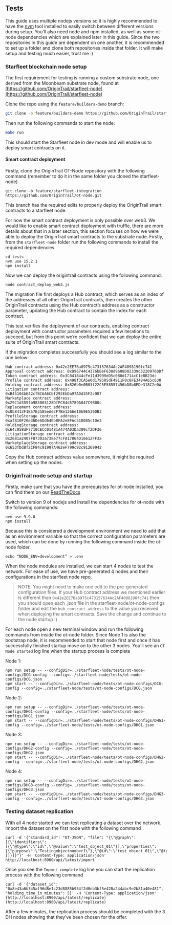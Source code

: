 ## Tests

This guide uses multiple nodejs versions so it is highly recommended to have the [nvm](https://github.com/nvm-sh/nvm) tool installed to easily switch between different versions during setup. You’ll also need node and npm installed, as well as some ot-node dependencies which are explained later in this guide.
Since the two repositories in this guide are dependent on one another, it is recommended to set up a folder and clone both repositories inside that folder. It will make setup and testing much easier, trust me :)

### Starfleet blockchain node setup

The first requirement for testing is running a custom substrate node, one derived from the Moonbeam substrate node, found at [https://github.com/OriginTrail/starfleet-node](https://github.com/OriginTrail/starfleet-node)

Clone the repo using the `feature/builders-demo` branch:
```sh
git clone -b feature/builders-demo https://github.com/OriginTrail/starfleet-node
```
Then run the following commands to start the node:
```sh
make run
```
This should start the Starfleet node in dev mode and will enable us to deploy smart contracts on it.

#### Smart contract deployment

Firstly, clone the OriginTrail OT-Node repository with the following command (remember to do it in the same folder you cloned the starfleet-node)
```
git clone -b feature/starfleet-integration https://github.com/OriginTrail/ot-node.git
```
This branch has the required edits to properly deploy the OriginTrail smart contracts to a starfleet node.

For now the smart contract deployment is only possible over web3. We would like to enable smart contract deployment with truffle, there are more details about that in a later section, this section focuses on how we were able to deploy the OriginTrail smart contracts to the substrate node.
Firstly, from the `starfleet-node` folder run the following commands to install the required dependencies

```
cd tests
nvm use 15.2.1
npm install
```

Now we can deploy the origintrail contracts using the following command:

```
node contract_deploy_web3.js
```

The migration file first deploys a Hub contract, which serves as an index of the addresses of all other OriginTrail contracts, then creates the other OriginTrail contracts using the Hub contract’s address as a constructor parameter, updating the Hub contract to contain the index for each contract. 

This test verifies the deployment of our contracts, enabling contract deployment with constructor parameters required a few iterations to succeed, but from this point we’re confident that we can deploy the entire suite of OriginTrail smart contracts. 


If the migration completes successfully you should see a log similar to the one below:
```
Hub contract address: 0x42e2EE7Ba8975c473157634Ac2AF4098190fc741
Approval contract address: 0xD96744C4376bBeF638d9608D02339d32209760Df
Token contract address: 0x3C841844cFe11d3999eD5c0B0d1714cC1eBB23dc
Profile contract address: 0x498f3CA5e0d179505dF4911F0c8FE3484A65c630
Holding contract address: 0x826b0e0B03f22C5E58557456bD8b8EDe318C2e0A
Litigation contract address: 0xB45104bE42cfBC6A6Cbf293EbDa97A0d35F2c987
Marketplace contract address: 0x29C1d359fb983003128DfFC84d5789A847C9B00c
Replacement contract address: 0x0b8413F1E57E3585eAe3F7Be1266e10b9E530DB3
ProfileStorage contract address: 0xaf810F20e36De6Dd64Eb8FA2e8FAc51D085c1De3
HoldingStorage contract address: 0x64c058dF7710CECC01481A474A03Da309cf2DF36
LitigationStorage contract address: 0x2681a2407F87303a738e77cFA17864D16612FF3a
MarketplaceStorage contract address: 0x653fDd8f2CF84c91997A462eF799c92c91269942
```
  

Copy the Hub contract address value somewhere, it might be required when setting up the nodes.

### OriginTrail node setup and startup

Firstly, make sure that you have the prerequisites for ot-node installed, you can find them on our [ReadTheDocs](http://docs.origintrail.io/en/latest/Running-a-Node/getting-started.html#manual-installation)

Switch to version 9 of nodejs and Install the dependencies for ot-node with the following commands:
```
nvm use 9.9.0
npm install
```
Because this is considered a development environment we need to add that as an environment variable so that the correct configuration parameters are used, which can be done by running the following command inside the ot-node folder.
```
echo “NODE_ENV=development” > .env
```
When the node modules are installed, we can start 4 nodes to test the network. For ease of use, we have pre-generated 4 nodes and their configurations in the starfleet node repo.

>NOTE: You might need to make one edit to the pre-generated configuration files. If your Hub contract address we mentioned earlier is different than `0x42e2EE7Ba8975c473157634Ac2AF4098190fc741` then you should open each .json file in the starfleet-node/ot-node-configs folder and edit the `hub_contract_address` to the value you received when deploying the smart contracts. Save the change and continue to the node startup :)

For each node open a new terminal window and run the following commands from inside the ot-node folder. Since Node 1 is also the bootstrap node, it is recommended to start that node first and once it has successfully finished startup move on to the other 3 nodes. You’ll see an `OT Node started` log line when the startup process is complete

  

Node 1: 
```
npm run setup -- --configDir=../starfleet-node/tests/ot-node-configs/DCG-config --config=../starfleet-node/tests/ot-node-configs/DCG.json
npm start -- --configDir=../starfleet-node/tests/ot-node-configs/DCG-config --config=../starfleet-node/tests/ot-node-configs/DCG.json
```  

Node 2:

 ```
npm run setup -- --configDir=../starfleet-node/tests/ot-node-configs/DHG1-config --config=../starfleet-node/tests/ot-node-configs/DHG1.json
npm start -- --configDir=../starfleet-node/tests/ot-node-configs/DHG1-config --config=../starfleet-node/tests/ot-node-configs/DHG1.json
```

Node 3:
```
npm run setup -- --configDir=../starfleet-node/tests/ot-node-configs/DHG2-config --config=../starfleet-node/tests/ot-node-configs/DHG2.json
npm start -- --configDir=../starfleet-node/tests/ot-node-configs/DHG2-config --config=../starfleet-node/tests/ot-node-configs/DHG2.json
```

Node 4:
  
```
npm run setup -- --configDir=../starfleet-node/tests/ot-node-configs/DHG3-config --config=../starfleet-node/tests/ot-node-configs/DHG3.json
npm start -- --configDir=../starfleet-node/tests/ot-node-configs/DHG3-config --config=../starfleet-node/tests/ot-node-configs/DHG3.json
```

### Testing dataset replication
With all 4 node started we can test replicating a dataset over the network. Import the dataset on the first node with the following command

  
```
curl -d '{"standard_id": "OT-JSON", "file": "{\"@graph\":[{\"identifiers\":[{\"@type\":\"id\",\"@value\":\"test_object_01\"}],\"properties\":{\"purpose\":\"Testingobjectnumber1\"},\"@id\":\"test_object_01\",\"@type\":\"otObject\",\"relations\":[]}]}"}' -H 'Content-Type: application/json' http://localhost:8900/api/latest/import
```
Once you see the `Import complete` log line you can start the replication process with the following command
```
curl -d '{"dataset_id": "0x8e43a6b345af96d8e1c23d8885b934f2d0eb3bf5e420a244abc9e2b81a40e481", "holding_time_in_minutes": 5}' -H 'Content-Type: application/json' [http://localhost:8900/api/latest/replicate](http://localhost:8900/api/latest/replicate)
```
After a few minutes, the replication process should be completed with the 3 DH nodes showing that they’ve been chosen for the offer.

